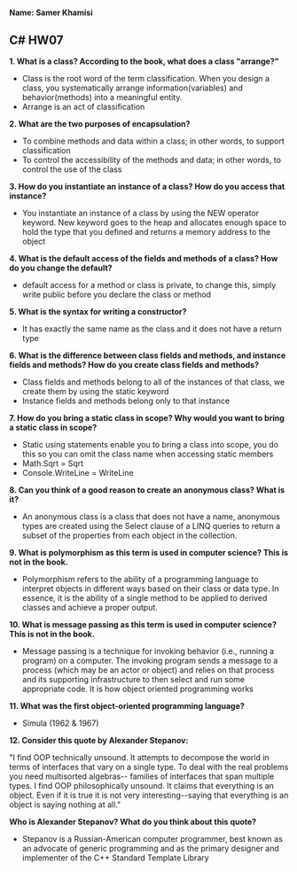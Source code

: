#### Name: Samer Khamisi

## C# HW07

**1. What is a class? According to the book, what does a class "arrange?"**

* Class is the root word of the term classification. When you design a class, you systematically arrange
information(variables) and behavior(methods) into a meaningful entity.
* Arrange is an act of classification

**2. What are the two purposes of encapsulation?**

* To combine methods and data within a class; in other words, to support classification
* To control the accessibility of the methods and data; in other words, to control the use of
 the class

**3. How do you instantiate an instance of a class? How do you access that instance?**

* You instantiate an instance of a class by using the NEW operator keyword.
New keyword goes to the heap and allocates enough space to hold the type that you defined and returns a 
memory address to the object

**4. What is the default access of the fields and methods of a class? How do you change the default?**

* default access for a method or class is private, to change this, simply write public before you 
declare the class or method

**5. What is the syntax for writing a constructor?**

* It has exactly the same name as the class and it does not have a return type

**6. What is the difference between class fields and methods, and instance fields and methods? How do you
create class fields and methods?**

* Class fields and methods belong to all of the instances of that class, we create them by using the static keyword
* Instance fields and methods belong only to that instance

**7. How do you bring a static class in scope? Why would you want to bring a static class in scope?**

* Static using statements enable you to bring a class into scope, you do this so you can omit the 
class name when accessing static members
* Math.Sqrt = Sqrt
* Console.WriteLine = WriteLine

**8. Can you think of a good reason to create an anonymous class? What is it?**

* An anonymous class is a class that does not have a name,  anonymous types are created using the Select clause of a 
LINQ queries to return a subset of the properties from each object in the collection.

**9. What is polymorphism as this term is used in computer science? This is not in the book.**

* Polymorphism refers to the ability of a programming language to interpret objects in different ways based on their class or data type. 
In essence, it is the ability of a single method to be applied to derived classes and achieve a proper output.

**10. What is message passing as this term is used in computer science? This is not in the book.**

* Message passing is a technique for invoking behavior (i.e., running a program) on a computer. The invoking program sends 
a message to a process (which may be an actor or object) and relies on that process and its supporting infrastructure to then select and 
run some appropriate code. It is how object oriented programming works

**11. What was the first object-oriented programming language?**

* Simula (1962 & 1967)

**12. Consider this quote by Alexander Stepanov:**

"I find OOP technically unsound. It attempts to decompose the world in terms of interfaces
that vary on a single type. To deal with the real problems you need multisorted algebras--
families of interfaces that span multiple types. I find OOP philosophically unsound. It
claims that everything is an object. Even if it is true it is not very interesting--saying that
everything is an object is saying nothing at all."

**Who is Alexander Stepanov? What do you think about this quote?**

* Stepanov is a Russian-American computer programmer, best known as an advocate of generic programming and as the primary designer and 
implementer of the C++ Standard Template Library